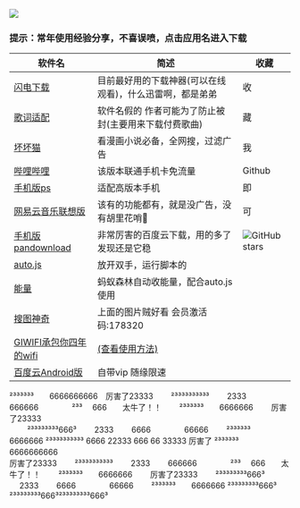 ![](https://github.com/truetears1/truetears/blob/master/%E6%9C%AA%E6%A0%87%E9%A2%98-1.png)
### 提示：常年使用经验分享，不喜误喷，点击应用名进入下载

软件名 | 简述 | 收藏 
---- | ----- | ---
[闪电下载](https://www.lanzous.com/i4foc7c) | 目前最好用的下载神器(可以在线观看)，什么迅雷啊，都是弟弟 | 收
[歌词适配](http://t.cn/AiKYNuL7) | 软件名假的 作者可能为了防止被封(主要用来下载付费歌曲) | 藏
[坏坏猫](http://t.cn/Ai9b8Vec) | 看漫画小说必备，全网搜，过滤广告 | 我
[哔哩哔哩](http://t.cn/Ai9bD4oB) | 该版本联通手机卡免流量 | Github
[手机版ps](http://t.cn/Ai9bkPur) | 适配高版本手机 | 即
[网易云音乐联想版](https://www.lanzous.com/i4d2ush) | 该有的功能都有，就是没广告，没有胡里花哨🌸 | 可
[手机版pandownload](https://www.lanzous.com/i4d209i) | 非常厉害的百度云下载，用的多了发现还是它稳 | ![GitHub stars](https://img.shields.io/github/stars/truetears1/truetears.svg)
[auto.js](https://www.lanzous.com/i4d1yyb) | 放开双手，运行脚本的
[能量]() | 蚂蚁森林自动收能量，配合auto.js使用
[搜图神奇](https://www.lanzous.com/i4f6gef) | 上面的图片贼好看 会员激活码:178320
[GIWIFI承包你四年的wifi](http://wifi.huixia.cc) | [(查看使用方法)](http://wifi.huixia.cc/app/book_main.html)
[百度云Android版](https://www.lanzous.com/i4gkate) | 自带vip  随缘限速

   
²³³³³³³　　6666666666　厉害了23333　　 ²³³³³³³³³³³　　 2333　　 666666　　　　 ²³³　 666　　太牛了！！　　 ²³³³³³³　　6666666 　　厉害了23333<br>　　 ²³³³³³³³³666³　　 2333　　 6666　　　　 66666　　 ²³³³³³³　　6666666       ²³³³³³³³³³³  6666   22333   666   66 33333  厉害了
²³³³³³³　　6666666666　<br>厉害了23333　　 ²³³³³³³³³³³　　 2333　　 666666　　　　 ²³³　 666　　太牛了！！　　 ²³³³³³³　　6666666 　　厉害了23333　　 ²³³³³³³³³666³　<br>　 2333　　 6666　　　　 66666　　 ²³³³³³³　　6666666    ²³³³³³³³³666³  ²³³³³³³³³666³²³³³³³³³³666³
   



